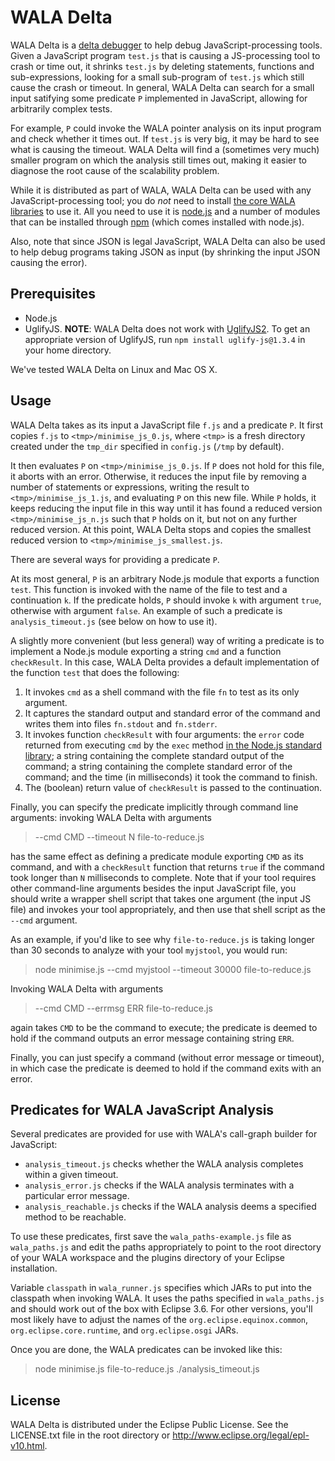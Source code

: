 WALA Delta
==========

WALA Delta is a [delta debugger](http://www.st.cs.uni-saarland.de/dd/) to help debug JavaScript-processing tools.  Given a JavaScript program `test.js` that is causing a JS-processing tool to crash or time out, it shrinks `test.js` by deleting statements, functions and sub-expressions, looking for a small sub-program of `test.js` which still cause the crash or timeout.  In general, WALA Delta can search for a small input satifying some predicate `P` implemented in JavaScript, allowing for arbitrarily complex tests.

For example, `P` could invoke the WALA pointer analysis on its input program and check whether it times out. If `test.js` is very big, it may be hard to see what is causing the timeout. WALA Delta will find a (sometimes very much) smaller program on which the analysis still times out, making it easier to diagnose the root cause of the scalability problem.

While it is distributed as part of WALA, WALA Delta can be used with any JavaScript-processing tool; you do _not_ need to install [the core WALA libraries](https://github.com/wala/WALA) to use it. All you need to use it is [node.js](http://nodejs.org/) and a number of modules that can be installed through [npm](http://npmjs.org/) (which comes installed with node.js).

Also, note that since JSON is legal JavaScript, WALA Delta can also be used to help debug programs taking JSON as input (by shrinking the input JSON causing the error).

Prerequisites
--------------
- Node.js
- UglifyJS.  __NOTE__: WALA Delta does not work with [UglifyJS2](https://github.com/mishoo/UglifyJS2).  To get an appropriate version of UglifyJS, run `npm install uglify-js@1.3.4` in your home directory.

We've tested WALA Delta on Linux and Mac OS X.

Usage
-----

WALA Delta takes as its input a JavaScript file `f.js` and a predicate `P`. It first copies `f.js` to `<tmp>/minimise_js_0.js`, where `<tmp>` is a fresh directory created under the `tmp_dir` specified in `config.js` (`/tmp` by default).

It then evaluates `P` on `<tmp>/minimise_js_0.js`. If `P` does not hold for this file, it aborts with an error. Otherwise, it reduces the input file by removing a number of statements or expressions, writing the result to `<tmp>/minimise_js_1.js`, and evaluating `P` on this new file. While `P` holds, it keeps reducing the input file in this way until it has found a reduced version `<tmp>/minimise_js_n.js` such that `P` holds on it, but not on any further reduced version. At this point, WALA Delta stops and copies the smallest reduced version to `<tmp>/minimise_js_smallest.js`.

There are several ways for providing a predicate `P`.

At its most general, `P` is an arbitrary Node.js module that exports a function `test`. This function is invoked with the name of the file to test and a continuation `k`. If the predicate holds, `P` should invoke `k` with argument `true`, otherwise with argument `false`. An example of such a predicate is `analysis_timeout.js` (see below on how to use it).

A slightly more convenient (but less general) way of writing a predicate is to implement a Node.js module exporting a string `cmd` and a function `checkResult`. In this case, WALA Delta provides a default implementation of the function `test` that does the following:

  1. It invokes `cmd` as a shell command with the file `fn` to test as its only argument.
  2. It captures the standard output and standard error of the command and writes them into files `fn.stdout` and `fn.stderr`.
  3. It invokes function `checkResult` with four arguments: the `error` code returned from executing `cmd` by the `exec` method [in the Node.js standard library](http://nodejs.org/api/child_process.html#child_process_child_process_exec_command_options_callback); a string containing the complete standard output of the command; a string containing the complete standard error of the command; and the time (in milliseconds) it took the command to finish.
  4. The (boolean) return value of `checkResult` is passed to the continuation.

Finally, you can specify the predicate implicitly through command line arguments: invoking WALA Delta with arguments

> --cmd CMD --timeout N file-to-reduce.js

has the same effect as defining a predicate module exporting `CMD` as its command, and with a `checkResult` function that returns `true` if the command took longer than `N` milliseconds to complete.  Note that if your tool requires other command-line arguments besides the input JavaScript file, you should write a wrapper shell script that takes one argument (the input JS file) and invokes your tool appropriately, and then use that shell script as the `--cmd` argument.

As an example, if you'd like to see why `file-to-reduce.js` is taking longer than 30 seconds to analyze with your tool `myjstool`, you would run:

> node minimise.js --cmd myjstool --timeout 30000 file-to-reduce.js

Invoking WALA Delta with arguments

> --cmd CMD --errmsg ERR file-to-reduce.js

again takes `CMD` to be the command to execute; the predicate is deemed to hold if the command outputs an error message containing string `ERR`.

Finally, you can just specify a command (without error message or timeout), in which case the predicate is deemed to hold if the command exits with an error.

Predicates for WALA JavaScript Analysis
---------------------------------------

Several predicates are provided for use with WALA's call-graph builder for JavaScript:

* `analysis_timeout.js` checks whether the WALA analysis completes within a given timeout.
* `analysis_error.js` checks if the WALA analysis terminates with a particular error message.
* `analysis_reachable.js` checks if the WALA analysis deems a specified method to be reachable.

To use these predicates, first save the `wala_paths-example.js` file as `wala_paths.js` and edit the paths appropriately to point to the root directory of your WALA workspace and the plugins directory of your Eclipse installation.

Variable `classpath` in `wala_runner.js` specifies which JARs to put into the classpath when invoking WALA. It uses the paths specified in `wala_paths.js` and should work out of the box with Eclipse 3.6. For other versions, you'll most likely have to adjust the names of the `org.eclipse.equinox.common`, `org.eclipse.core.runtime`, and `org.eclipse.osgi` JARs.

Once you are done, the WALA predicates can be invoked like this:

> node minimise.js file-to-reduce.js ./analysis_timeout.js

License
-------

WALA Delta is distributed under the Eclipse Public License.  See the LICENSE.txt file in the root directory or <a href="http://www.eclipse.org/legal/epl-v10.html">http://www.eclipse.org/legal/epl-v10.html</a>.  
